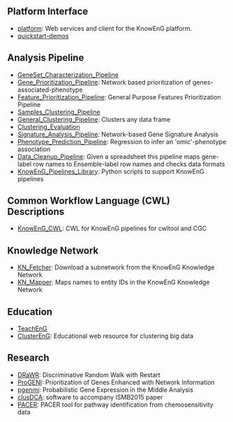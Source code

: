## Platform Interface
 - [platform](https://github.com/KnowEnG/platform): Web services and client for the KnowEnG platform.
 - [quickstart-demos](https://github.com/KnowEnG/quickstart-demos)
## Analysis Pipeline
 - [GeneSet_Characterization_Pipeline](https://github.com/KnowEnG/GeneSet_Characterization_Pipeline)
 - [Gene_Prioritization_Pipeline](https://github.com/KnowEnG/Gene_Prioritization_Pipeline): Network based prioritization of genes-associated-phenotype
 - [Feature_Prioritization_Pipeline](https://github.com/KnowEnG/Feature_Prioritization_Pipeline): General Purpose Features Prioritization Pipeline
 - [Samples_Clustering_Pipeline](https://github.com/KnowEnG/Samples_Clustering_Pipeline)
 - [General_Clustering_Pipeline](https://github.com/KnowEnG/General_Clustering_Pipeline): Clusters any data frame
 - [Clustering_Evaluation](https://github.com/KnowEnG/Clustering_Evaluation)
 - [Signature_Analysis_Pipeline](https://github.com/KnowEnG/Signature_Analysis_Pipeline): Network-based Gene Signature Analysis
 - [Phenotype_Prediction_Pipeline](https://github.com/KnowEnG/Phenotype_Prediction_Pipeline): Regression to infer an 'omic'-phenotype association
 - [Data_Cleanup_Pipeline](https://github.com/KnowEnG/Data_Cleanup_Pipeline): Given a spreadsheet this pipeline maps gene-label row names to Ensemble-label row names and checks data formats
 - [KnowEnG_Pipelines_Library](https://github.com/KnowEnG/KnowEnG_Pipelines_Library): Python scripts to support KnowEnG pipelines
## Common Workflow Language (CWL) Descriptions
 - [KnowEnG_CWL](https://github.com/KnowEnG/KnowEnG_CWL): CWL for KnowEnG pipelines for cwltool and CGC
## Knowledge Network
 - [KN_Fetcher](https://github.com/KnowEnG/KN_Fetcher): Download a subnetwork from the KnowEnG Knowledge Network
 - [KN_Mapper](https://github.com/KnowEnG/KN_Mapper): Maps names to entity IDs in the KnowEnG Knowledge Network
## Education
 - [TeachEnG](https://github.com/KnowEnG/TeachEnG)
 - [ClusterEnG](https://github.com/KnowEnG/ClusterEnG): Educational web resource for clustering big data
## Research
 - [DRaWR](https://github.com/KnowEnG/DRaWR): Discriminative Random Walk with Restart
 - [ProGENI](https://github.com/KnowEnG/ProGENI): Prioritization of Genes Enhanced with Network Information
 - [pgenmi](https://github.com/KnowEnG/pgenmi): Probabilistic Gene Expression in the Middle Analysis
 - [clusDCA](https://github.com/KnowEnG/clusDCA): software to accompany ISMB2015 paper
 - [PACER](https://github.com/KnowEnG/PACER): PACER tool for pathway identification from chemosensitivity data
